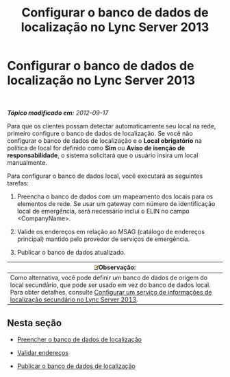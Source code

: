 ﻿---
title: Configurar o banco de dados de localização no Lync Server 2013
TOCTitle: Configurar o banco de dados de localização no Lync Server 2013
ms:assetid: 8544be31-6958-47ef-b926-fdc80d56191c
ms:mtpsurl: https://technet.microsoft.com/pt-br/library/Gg398679(v=OCS.15)
ms:contentKeyID: 49307329
ms.date: 05/19/2016
mtps_version: v=OCS.15
ms.translationtype: HT
---

# Configurar o banco de dados de localização no Lync Server 2013

 

_**Tópico modificado em:** 2012-09-17_

Para que os clientes possam detectar automaticamente seu local na rede, primeiro configure o banco de dados de localização. Se você não configurar o banco de dados de localização e o **Local obrigatório** na política de local for definido como **Sim** ou **Aviso de isenção de responsabilidade**, o sistema solicitará que o usuário insira um local manualmente.

Para configurar o banco de dados local, você executará as seguintes tarefas:

1.  Preencha o banco de dados com um mapeamento dos locais para os elementos de rede. Se usar um gateway com número de identificação local de emergência, será necessário inclui o ELIN no campo \<CompanyName\>.

2.  Valide os endereços em relação ao MSAG (catálogo de endereços principal) mantido pelo provedor de serviços de emergência.

3.  Publicar o banco de dados atualizado.

<table>
<thead>
<tr class="header">
<th><img src="images/Gg425756.note(OCS.15).gif" title="note" alt="note" />Observação:</th>
</tr>
</thead>
<tbody>
<tr class="odd">
<td>Como alternativa, você pode definir um banco de dados de origem do local secundário, que pode ser usado em vez do banco de dados local. Para obter detalhes, consulte <a href="lync-server-2013-configure-a-secondary-location-information-service.md">Configurar um serviço de informações de localização secundário no Lync Server 2013</a>.</td>
</tr>
</tbody>
</table>


## Nesta seção

  - [Preencher o banco de dados de localização](lync-server-2013-populate-the-location-database.md)

  - [Validar endereços](lync-server-2013-validate-addresses.md)

  - [Publicar o banco de dados de localização](lync-server-2013-publish-the-location-database.md)

